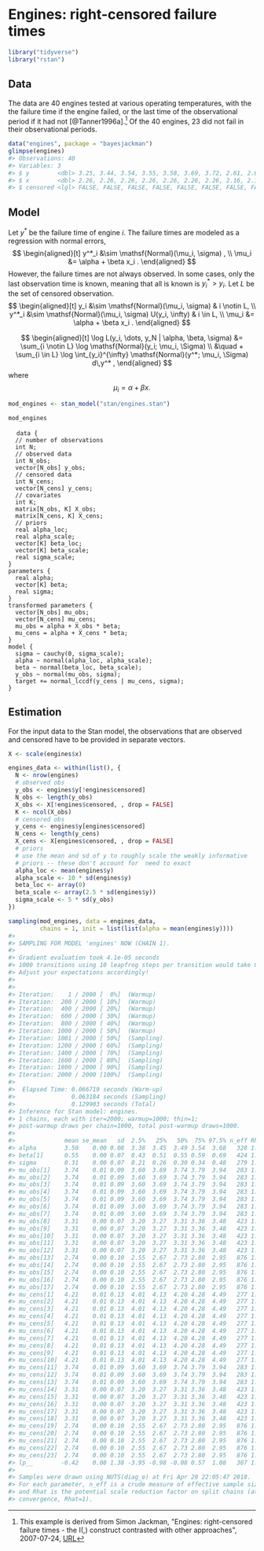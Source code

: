 
# Engines: right-censored failure times


```r
library("tidyverse")
library("rstan")
```

## Data

The data are 40 engines tested at various operating temperatures, with the the failure time if the engine failed, or the last time of the observational period if it had not [@Tanner1996a].[^engines-src]
Of the 40 engines, 23 did not fail in their observational periods.


```r
data("engines", package = "bayesjackman")
glimpse(engines)
#> Observations: 40
#> Variables: 3
#> $ y        <dbl> 3.25, 3.44, 3.54, 3.55, 3.58, 3.69, 3.72, 2.61, 2.61,...
#> $ x        <dbl> 2.26, 2.26, 2.26, 2.26, 2.26, 2.26, 2.26, 2.16, 2.16,...
#> $ censored <lgl> FALSE, FALSE, FALSE, FALSE, FALSE, FALSE, FALSE, FALS...
```

## Model

Let $y^*$ be the failure time of engine $i$.
The failure times are modeled as a regression with normal errors,
$$
\begin{aligned}[t]
y^*_i &\sim \mathsf{Normal}(\mu_i, \sigma) , \\
\mu_i &= \alpha + \beta x_i .
\end{aligned}
$$
However, the failure times are not always observed.
In some cases, only the last observation time is known, meaning that all is known is $y^*_i > y_i$.
Let $L$ be the set of censored observation.
$$
\begin{aligned}[t]
y_i &\sim \mathsf{Normal}(\mu_i, \sigma) & i \notin L, \\
y^*_i &\sim \mathsf{Normal}(\mu_i, \sigma) U(y_i, \infty) & i \in L, \\
\mu_i &= \alpha + \beta x_i .
\end{aligned}
$$

$$
\begin{aligned}[t]
\log L(y_i, \dots, y_N | \alpha, \beta, \sigma) &=  \sum_{i \notin L} \log \mathsf{Normal}(y_i; \mu_i, \Sigma) \\
&\quad + \sum_{i \in L} \log \int_{y_i}^{\infty} \mathsf{Normal}(y^*; \mu_i, \Sigma) d\,y^* ,
\end{aligned}
$$
where
$$
\mu_i = \alpha + \beta x .
$$


```r
mod_engines <- stan_model("stan/engines.stan")
```


```r
mod_engines
```

<pre>
  <code class="stan">data {
  // number of observations
  int<lower = 0> N;
  // observed data
  int<lower = 0, upper = N> N_obs;
  vector[N_obs] y_obs;
  // censored data
  int<lower = 0, upper = N> N_cens;
  vector[N_cens] y_cens;
  // covariates
  int<lower = 0> K;
  matrix[N_obs, K] X_obs;
  matrix[N_cens, K] X_cens;
  // priors
  real alpha_loc;
  real<lower = 0.> alpha_scale;
  vector[K] beta_loc;
  vector<lower = 0.>[K] beta_scale;
  real<lower = 0.> sigma_scale;
}
parameters {
  real alpha;
  vector[K] beta;
  real<lower = 0.> sigma;
}
transformed parameters {
  vector[N_obs] mu_obs;
  vector[N_cens] mu_cens;
  mu_obs = alpha + X_obs * beta;
  mu_cens = alpha + X_cens * beta;
}
model {
  sigma ~ cauchy(0, sigma_scale);
  alpha ~ normal(alpha_loc, alpha_scale);
  beta ~ normal(beta_loc, beta_scale);
  y_obs ~ normal(mu_obs, sigma);
  target += normal_lccdf(y_cens | mu_cens, sigma);
}</code>
</pre>

## Estimation

For the input data to the Stan model, the observations that are observed and censored have to be provided in separate vectors.


```r
X <- scale(engines$x)

engines_data <- within(list(), {
  N <- nrow(engines)
  # observed obs
  y_obs <- engines$y[!engines$censored]
  N_obs <- length(y_obs)
  X_obs <- X[!engines$censored, , drop = FALSE]
  K <- ncol(X_obs)
  # censored obs
  y_cens <- engines$y[engines$censored]  
  N_cens <- length(y_cens)
  X_cens <- X[engines$censored, , drop = FALSE]
  # priors
  # use the mean and sd of y to roughly scale the weakly informative
  # priors -- these don't account for  need to exact
  alpha_loc <- mean(engines$y)
  alpha_scale <- 10 * sd(engines$y)
  beta_loc <- array(0)
  beta_scale <- array(2.5 * sd(engines$y))
  sigma_scale <- 5 * sd(y_obs)
})
```


```r
sampling(mod_engines, data = engines_data,
         chains = 1, init = list(list(alpha = mean(engines$y))))
#> 
#> SAMPLING FOR MODEL 'engines' NOW (CHAIN 1).
#> 
#> Gradient evaluation took 4.1e-05 seconds
#> 1000 transitions using 10 leapfrog steps per transition would take 0.41 seconds.
#> Adjust your expectations accordingly!
#> 
#> 
#> Iteration:    1 / 2000 [  0%]  (Warmup)
#> Iteration:  200 / 2000 [ 10%]  (Warmup)
#> Iteration:  400 / 2000 [ 20%]  (Warmup)
#> Iteration:  600 / 2000 [ 30%]  (Warmup)
#> Iteration:  800 / 2000 [ 40%]  (Warmup)
#> Iteration: 1000 / 2000 [ 50%]  (Warmup)
#> Iteration: 1001 / 2000 [ 50%]  (Sampling)
#> Iteration: 1200 / 2000 [ 60%]  (Sampling)
#> Iteration: 1400 / 2000 [ 70%]  (Sampling)
#> Iteration: 1600 / 2000 [ 80%]  (Sampling)
#> Iteration: 1800 / 2000 [ 90%]  (Sampling)
#> Iteration: 2000 / 2000 [100%]  (Sampling)
#> 
#>  Elapsed Time: 0.066719 seconds (Warm-up)
#>                0.063184 seconds (Sampling)
#>                0.129903 seconds (Total)
#> Inference for Stan model: engines.
#> 1 chains, each with iter=2000; warmup=1000; thin=1; 
#> post-warmup draws per chain=1000, total post-warmup draws=1000.
#> 
#>              mean se_mean   sd  2.5%   25%   50%  75% 97.5% n_eff Rhat
#> alpha        3.50    0.00 0.08  3.38  3.45  3.49 3.54  3.68   328 1.00
#> beta[1]      0.55    0.00 0.07  0.43  0.51  0.55 0.59  0.69   424 1.00
#> sigma        0.31    0.00 0.07  0.21  0.26  0.30 0.34  0.48   279 1.01
#> mu_obs[1]    3.74    0.01 0.09  3.60  3.69  3.74 3.79  3.94   283 1.00
#> mu_obs[2]    3.74    0.01 0.09  3.60  3.69  3.74 3.79  3.94   283 1.00
#> mu_obs[3]    3.74    0.01 0.09  3.60  3.69  3.74 3.79  3.94   283 1.00
#> mu_obs[4]    3.74    0.01 0.09  3.60  3.69  3.74 3.79  3.94   283 1.00
#> mu_obs[5]    3.74    0.01 0.09  3.60  3.69  3.74 3.79  3.94   283 1.00
#> mu_obs[6]    3.74    0.01 0.09  3.60  3.69  3.74 3.79  3.94   283 1.00
#> mu_obs[7]    3.74    0.01 0.09  3.60  3.69  3.74 3.79  3.94   283 1.00
#> mu_obs[8]    3.31    0.00 0.07  3.20  3.27  3.31 3.36  3.48   423 1.00
#> mu_obs[9]    3.31    0.00 0.07  3.20  3.27  3.31 3.36  3.48   423 1.00
#> mu_obs[10]   3.31    0.00 0.07  3.20  3.27  3.31 3.36  3.48   423 1.00
#> mu_obs[11]   3.31    0.00 0.07  3.20  3.27  3.31 3.36  3.48   423 1.00
#> mu_obs[12]   3.31    0.00 0.07  3.20  3.27  3.31 3.36  3.48   423 1.00
#> mu_obs[13]   2.74    0.00 0.10  2.55  2.67  2.73 2.80  2.95   876 1.00
#> mu_obs[14]   2.74    0.00 0.10  2.55  2.67  2.73 2.80  2.95   876 1.00
#> mu_obs[15]   2.74    0.00 0.10  2.55  2.67  2.73 2.80  2.95   876 1.00
#> mu_obs[16]   2.74    0.00 0.10  2.55  2.67  2.73 2.80  2.95   876 1.00
#> mu_obs[17]   2.74    0.00 0.10  2.55  2.67  2.73 2.80  2.95   876 1.00
#> mu_cens[1]   4.21    0.01 0.13  4.01  4.13  4.20 4.28  4.49   277 1.00
#> mu_cens[2]   4.21    0.01 0.13  4.01  4.13  4.20 4.28  4.49   277 1.00
#> mu_cens[3]   4.21    0.01 0.13  4.01  4.13  4.20 4.28  4.49   277 1.00
#> mu_cens[4]   4.21    0.01 0.13  4.01  4.13  4.20 4.28  4.49   277 1.00
#> mu_cens[5]   4.21    0.01 0.13  4.01  4.13  4.20 4.28  4.49   277 1.00
#> mu_cens[6]   4.21    0.01 0.13  4.01  4.13  4.20 4.28  4.49   277 1.00
#> mu_cens[7]   4.21    0.01 0.13  4.01  4.13  4.20 4.28  4.49   277 1.00
#> mu_cens[8]   4.21    0.01 0.13  4.01  4.13  4.20 4.28  4.49   277 1.00
#> mu_cens[9]   4.21    0.01 0.13  4.01  4.13  4.20 4.28  4.49   277 1.00
#> mu_cens[10]  4.21    0.01 0.13  4.01  4.13  4.20 4.28  4.49   277 1.00
#> mu_cens[11]  3.74    0.01 0.09  3.60  3.69  3.74 3.79  3.94   283 1.00
#> mu_cens[12]  3.74    0.01 0.09  3.60  3.69  3.74 3.79  3.94   283 1.00
#> mu_cens[13]  3.74    0.01 0.09  3.60  3.69  3.74 3.79  3.94   283 1.00
#> mu_cens[14]  3.31    0.00 0.07  3.20  3.27  3.31 3.36  3.48   423 1.00
#> mu_cens[15]  3.31    0.00 0.07  3.20  3.27  3.31 3.36  3.48   423 1.00
#> mu_cens[16]  3.31    0.00 0.07  3.20  3.27  3.31 3.36  3.48   423 1.00
#> mu_cens[17]  3.31    0.00 0.07  3.20  3.27  3.31 3.36  3.48   423 1.00
#> mu_cens[18]  3.31    0.00 0.07  3.20  3.27  3.31 3.36  3.48   423 1.00
#> mu_cens[19]  2.74    0.00 0.10  2.55  2.67  2.73 2.80  2.95   876 1.00
#> mu_cens[20]  2.74    0.00 0.10  2.55  2.67  2.73 2.80  2.95   876 1.00
#> mu_cens[21]  2.74    0.00 0.10  2.55  2.67  2.73 2.80  2.95   876 1.00
#> mu_cens[22]  2.74    0.00 0.10  2.55  2.67  2.73 2.80  2.95   876 1.00
#> mu_cens[23]  2.74    0.00 0.10  2.55  2.67  2.73 2.80  2.95   876 1.00
#> lp__        -0.42    0.08 1.38 -3.95 -0.98 -0.08 0.57  1.08   307 1.00
#> 
#> Samples were drawn using NUTS(diag_e) at Fri Apr 20 22:05:47 2018.
#> For each parameter, n_eff is a crude measure of effective sample size,
#> and Rhat is the potential scale reduction factor on split chains (at 
#> convergence, Rhat=1).
```

[^engines-src]: This example is derived from Simon Jackman, "Engines: right-censored failure times - the I(,) construct contrasted with other approaches", 2007-07-24,
[URL](https://web-beta.archive.org/web/20070724034205/http://jackman.stanford.edu:80/mcmc/engines.odc)
